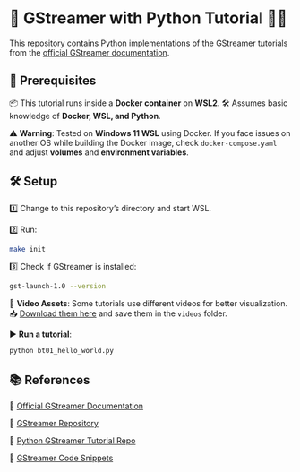 # 🚀 GStreamer with Python Tutorial 🎥🐍

This repository contains Python implementations of the GStreamer tutorials from the [official GStreamer documentation](https://gstreamer.freedesktop.org/documentation/tutorials/basic/index.html?gi-language=python).

## 📌 Prerequisites
📦 This tutorial runs inside a **Docker container** on **WSL2**.
🛠️ Assumes basic knowledge of **Docker, WSL, and Python**.

⚠️ **Warning**: Tested on **Windows 11 WSL** using Docker. If you face issues on another OS while building the Docker image, check `docker-compose.yaml` and adjust **volumes** and **environment variables**.

## 🛠️ Setup

1️⃣ Change to this repository’s directory and start WSL.

2️⃣ Run:
```bash
make init
```
3️⃣ Check if GStreamer is installed:
```bash
gst-launch-1.0 --version
```

📼 **Video Assets**: Some tutorials use different videos for better visualization. 📥 [Download them here](https://drive.google.com/drive/folders/1jbqnScW60jC6H3wJ_yCsgATLO1MHAbff?usp=sharing) and save them in the `videos` folder.

▶️ **Run a tutorial**:
```bash
python bt01_hello_world.py
```

## 📚 References

🔗 [Official GStreamer Documentation](https://gstreamer.freedesktop.org/documentation/tutorials/index.html?gi-language=python)

🔗 [GStreamer Repository](https://gitlab.freedesktop.org/gstreamer/gstreamer)

🔗 [Python GStreamer Tutorial Repo](https://github.com/gkralik/python-gst-tutorial)

🔗 [GStreamer Code Snippets](https://github.com/rubenrua/GstreamerCodeSnippets)
